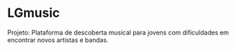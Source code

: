 # LGmusic
Projeto: Plataforma de descoberta musical para jovens com dificuldades em encontrar novos artistas e bandas.
